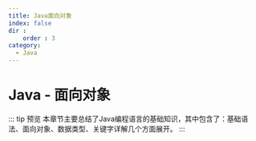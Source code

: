 ```yaml
---
title: Java面向对象
index: false
dir : 
    order : 3
category:
  - Java
---
```


# Java - 面向对象

::: tip 预览
本章节主要总结了Java编程语言的基础知识，其中包含了：基础语法、面向对象、数据类型、关键字详解几个方面展开。
:::